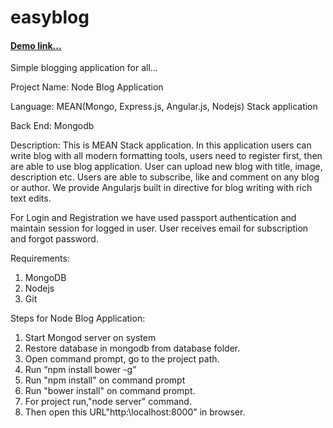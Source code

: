 # easyblog <h4><a href="http://202.88.154.118:8000/users/login">Demo link...</a></h4>
Simple blogging application for all...

Project Name:	Node Blog Application

Language:     MEAN(Mongo, Express.js, Angular.js, Nodejs) Stack application

Back End:	    Mongodb


Description: This is MEAN Stack application. In this application users can write blog with all modern formatting tools,
users need to register first, then  are able to use blog application. User can upload new blog with title, image, description etc. 
Users are able to subscribe, like and comment on any blog or author. 
We provide Angularjs built in directive for blog writing with rich text edits. 

For Login and Registration we have used passport authentication and maintain session for logged in user. User receives email for subscription and forgot password.

Requirements:

1. MongoDB
2. Nodejs
3. Git



Steps for Node Blog Application:

1. Start Mongod server on system
2. Restore database in mongodb from database folder.
3. Open command prompt, go to the project path.
4. Run “npm install bower -g”
5. Run "npm install" on command prompt
6. Run "bower install" on command prompt.
7. For project run,"node server" command.
8. Then open this URL"http:\\localhost:8000" in browser.
